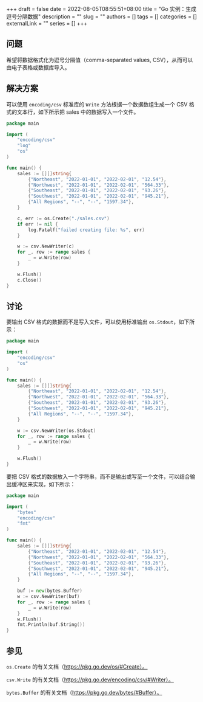 +++ 
draft = false
date = 2022-08-05T08:55:51+08:00
title = "Go 实例：生成逗号分隔数据"
description = ""
slug = ""
authors = []
tags = []
categories = []
externalLink = ""
series = []
+++

## 问题

希望将数据格式化为逗号分隔值（comma-separated values, CSV），从而可以由电子表格或数据库导入。

## 解决方案

可以使用 `encoding/csv` 标准库的 `Write` 方法根据一个数据数组生成一个 CSV 格式的文本行，如下所示把 sales 中的数据写入一个文件。

```go
package main

import (
	"encoding/csv"
	"log"
	"os"
)

func main() {
	sales := [][]string{
		{"Northeast", "2022-01-01", "2022-02-01", "12.54"},
		{"Northwest", "2022-01-01", "2022-02-01", "564.33"},
		{"Southeast", "2022-01-01", "2022-02-01", "93.26"},
		{"Southwest", "2022-01-01", "2022-02-01", "945.21"},
		{"All Regions", "--", "--", "1597.34"},
	}

	c, err := os.Create("./sales.csv")
	if err != nil {
		log.Fatalf("failed creating file: %s", err)
	}

	w := csv.NewWriter(c)
	for _, row := range sales {
		_ = w.Write(row)
	}

	w.Flush()
	c.Close()
}
```

## 讨论

要输出 CSV 格式的数据而不是写入文件，可以使用标准输出 `os.Stdout`，如下所示：

```go
package main

import (
	"encoding/csv"
	"os"
)

func main() {
	sales := [][]string{
		{"Northeast", "2022-01-01", "2022-02-01", "12.54"},
		{"Northwest", "2022-01-01", "2022-02-01", "564.33"},
		{"Southeast", "2022-01-01", "2022-02-01", "93.26"},
		{"Southwest", "2022-01-01", "2022-02-01", "945.21"},
		{"All Regions", "--", "--", "1597.34"},
	}

	w := csv.NewWriter(os.Stdout)
	for _, row := range sales {
		_ = w.Write(row)
	}

	w.Flush()
}
```

要把 CSV 格式的数据放入一个字符串，而不是输出或写至一个文件，可以结合输出缓冲区来实现，如下所示：

```go
package main

import (
	"bytes"
	"encoding/csv"
	"fmt"
)

func main() {
	sales := [][]string{
		{"Northeast", "2022-01-01", "2022-02-01", "12.54"},
		{"Northwest", "2022-01-01", "2022-02-01", "564.33"},
		{"Southeast", "2022-01-01", "2022-02-01", "93.26"},
		{"Southwest", "2022-01-01", "2022-02-01", "945.21"},
		{"All Regions", "--", "--", "1597.34"},
	}

	buf := new(bytes.Buffer)
	w := csv.NewWriter(buf)
	for _, row := range sales {
		_ = w.Write(row)
	}
	w.Flush()
	fmt.Println(buf.String())
}
```
## 参见

`os.Create` 的有关文档（https://pkg.go.dev/os/#Create）。

`csv.Write` 的有关文档（https://pkg.go.dev/encoding/csv/#Writer）。

`bytes.Buffer` 的有关文档（https://pkg.go.dev/bytes/#Buffer）。